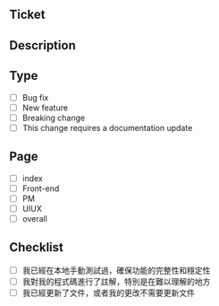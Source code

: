 ## Ticket

## Description

## Type

- [ ] Bug fix
- [ ] New feature
- [ ] Breaking change
- [ ] This change requires a documentation update

## Page

- [ ] index
- [ ] Front-end
- [ ] PM
- [ ] UIUX
- [ ] overall

## Checklist

- [ ] 我已經在本地手動測試過，確保功能的完整性和穩定性
- [ ] 我對我的程式碼進行了註解，特別是在難以理解的地方
- [ ] 我已經更新了文件，或者我的更改不需要更新文件
